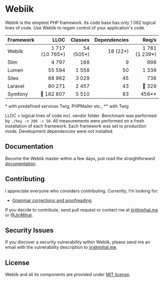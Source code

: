 Webiik
======
Webiik is the simplest PHP framework. Its code base has only 1 062 logical lines of code. Use&nbsp;Webiik to regain control of your application's code. 
 
| Framework | LLOC | Classes | Dependencies | Req/s |
| :-------- | ---: | ------: | -----------: | ----: |
| Webiik  | 1 717 (10 765*) | 54 (505*) | 18 (22*) | 1 781 (1 239*) |
| Slim | 4 797 | 168 | 9 | 998 |
| Lumen | 55 594 | 1 558 | 50 | 1 339 |
| Silex | 88 962 | 3 029 | 45 | 736 |
| Laravel | 80 271 | 2 457 | 43 | 🐌 329 |
| Symfony | 🤯 182 807 | 5 510 | 83 | 456** |

\* with predefined services Twig, PHPMailer etc., \** with Twig

LLOC = logical lines of code incl. vendor folder. Benchmark was performed by `./hey -n 200 -c 50`. All measurements were performed on a fresh installation of each framework. Each framework was set to production mode. Development dependencies were not installed. 

Documentation
-------------
Become the Webiik master within a few days, just read the straightforward [documentation][1].

Contributing
------------
I appreciate everyone who considers contributing. Currently, I’m looking for: 

*  [Grammar corrections and proofreading](grammar.md).

If you decide to contribute, send pull request or contact me at jiri@mihal.me or [@JiriMihal](https://twitter.com/jirimihal).

Security Issues
---------------
If you discover a security vulnerability within Webiik, please send me an email with the vulnerability description to jiri@mihal.me.

License
-------
Webiik and all its components are provided under [MIT license][2]. 

[1]: https://www.webiik.com
[2]: http://opensource.org/licenses/MIT